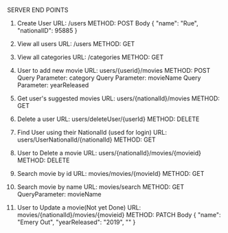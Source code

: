 SERVER END POINTS

1. Create User
	URL: /users
	METHOD: POST
	Body
	{
		"name": "Rue",
		"nationalID": 95885
	}

2. View all users
	URL: /users
	METHOD: GET

3. View all categories
	URL: /categories
	METHOD: GET

4. User to add new movie
	URL: users/{userid}/movies
	METHOD: POST
	Query Parameter: category
	Query Parameter: movieName
	Query Parameter: yearReleased

5. Get user's suggested movies
	URL: users/{nationalId}/movies
	METHOD: GET

6. Delete a user
	URL: users/deleteUser/{userId}
	METHOD: DELETE

7. Find User using their NationalId (used for login)
	URL: users/UserNationalId/{nationalId}
	METHOD: GET

8. User to Delete a movie
	URL: users/{nationalId}/movies/{movieid}
	METHOD: DELETE

9. Search movie by id
	URL: movies/movies/{movieId}
	METHOD: GET

10. Search movie by name
	URL: movies/search
	METHOD: GET
	QueryParameter: movieName


11. User to Update a movie(Not yet Done)
	URL: movies/{nationalId}/movies/{movieid}
	METHOD: PATCH
	Body
	{
		"name": "Emery Out",
		"yearReleased": "2019",
		""
	}
